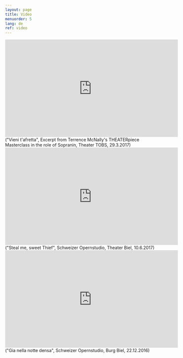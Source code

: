 ```yaml
---
layout: page
title: Video
menuorder: 5
lang: de
ref: video
---
```



<iframe width="560" height="315" src="https://www.youtube.com/embed/sLY3ZvDcqoQ" frameborder="0" allowfullscreen></iframe>
("Vieni t'afretta", Excerpt from Terrence McNally's THEATERpiece Masterclass in the role of Sopranin, Theater TOBS, 29.3.2017)

<iframe width="560" height="315" src="https://www.youtube.com/embed/vaDi6sax8W8" frameborder="0" allowfullscreen></iframe>
("Steal me, sweet Thief", Schweizer Opernstudio, Theater Biel, 10.6.2017)

<iframe width="560" height="315" src="https://www.youtube.com/embed/nexmYD17vok" frameborder="0" allowfullscreen></iframe>
("Gia nella notte densa", Schweizer Opernstudio, Burg Biel, 22.12.2016)

